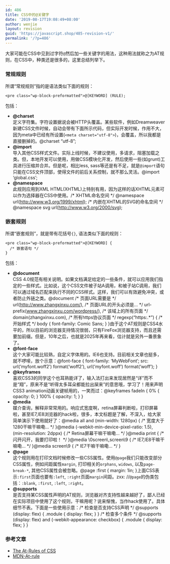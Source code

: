 ```yaml
---
id: 486
title: CSS中的@关键字
date: '2019-08-17T19:08:49+08:00'
author: wenjie
layout: revision
guid: 'https://javascript.shop/485-revision-v1/'
permalink: '/?p=486'
---
```


大家可能在CSS中见到过字符`@`然后加一些关键字的用法，这种用法就称之为AT规则，在CSS中，种类还是很多的，这里总结列举下。

### 常规规则

所谓“常规规则”指的是语法类似下面的规则：

```
<pre class="wp-block-preformatted">@[KEYWORD] (RULE);
```

包括：

- **@charset**  
    定义字符集。字符设置据说会被HTTP头覆盖。某些软件，例如Dreamweaver新建CSS文件时候，自动会带有下面所示代码，但实际开发时候，作用不大，因为meta中已经有所设置(`<meta charset="utf-8">`)，会覆盖，所以我都是直接删掉的。@charset “utf-8”;
- **@import**  
    导入其他CSS样式文件。实际上线时候，不建议使用，多请求，阻塞加载之类。但，本地开发可以使用，用做CSS模块化开发，然后使用一些(如grunt)工具进行压缩并合并。但是呢，相比less, sass等还是有不足，就是`@import`语句只能在CSS文件顶部，使得文件的前后关系控制，就不那么灵活。@import ‘global.css’;
- **@namespace**  
    此规则应用到XML HTML(XHTML)上特别有用，因为这样的话XHTML元素可以作为选择器在CSS中使用。/\* XHTML命名空间 \*/ @namespace url(http://www.w3.org/1999/xhtml); /\* 内嵌在XHTML的SVG的命名空间 \*/ @namespace svg url(http://www.w3.org/2000/svg);

### 嵌套规则

所谓“嵌套规则”，就是带有花括号`{}`, 语法类似下面的规则：

```
<pre class="wp-block-preformatted">@[KEYWORD] {
  /* 嵌套语句 */
}
```

包括：

- **@document**  
    CSS 4.0规范有相关说明。如果文档满足给定的一些条件，就可以应用我们指定的一些样式。比如说，这个CSS文件被子站A调用，和被子站C调用，我们可以通过域名匹配来执行不同的CSS样式。这样，我们可以有效避免冲突，或者防止外链之类。@document /\* 页面URL需要是 \*/ url(http://www.zhangxinxu.com/), /\* 页面URL的开头必须是… \*/ url-prefix(www.zhangxinxu.com/wordpress/), /\* 该域上的所有页面 \*/ domain(zhangxinxu.com), /\* 所有https协议页面 \*/ regexp(“https:.\*”) { /\* 开始样式 \*/ body { font-family: Comic Sans; } }由于这个AT规则是CSS4水平的，所以目前的浏览器支持情况很弱，只有FireFox浏览器支持，而且还需要加前缀。但是，10年之后，也就是2025年再来看，估计就是另外一番景象了。
- **@font-face**  
    这个大家可能比较熟，自定义字体用的。IE6也支持。目前相关文章也挺多，就不啰嗦，放个示意：@font-face { font-family: ‘MyWebFont’; src: url(‘myfont.woff2’) format(‘woff2’), url(‘myfont.woff’) format(‘woff’); }
- **@keyframes**  
    喜欢CSS3的同学这个也耳熟能详了，输入法打出来发现居然是“详”而不是“翔”，原来不是“听得太多耳朵都能拉出屎来”的意思哦，学习了！用来声明CSS3 animation动画关键帧用的，一笑而过：@keyframes fadeIn { 0% { opacity: 0; } 100% { opacity: 1; } }
- **@media**  
    媒介查询，解释非常常用的。响应式宽度啊，retina屏幕判断啦，打印屏幕啦，甚至IE7,IE8浏览器的hack啦，很多，本文标题是了解，不深入，给大家简单演示下使用就好了：@media all and (min-width: 1280px) { /\* 宽度大于1280干嘛干嘛嘞… \*/ }@media (-webkit-min-device-pixel-ratio: 1.5), (min-resolution: 2dppx) { /\* Retina屏幕干嘛干嘛嘞… \*/ }@media print { /\* 闪开闪开，我要打印啦！ \*/ }@media \\0screen\\,screen\\9 { /\* IE7,IE8干嘛干嘛嘞… \*/ }@media screen\\9 { /\* IE7干嘛干嘛嘞… \*/ }
- **@page**  
    这个规则用在打印文档时候修改一些CSS属性。使用`@page`我们只能改变部分CSS属性，例如间距属性`margin`, 打印相关的`orphans`, `widows`, 以及`page-break-*`, 其他CSS属性会被忽略。@page :first { margin: 1in; }上面CSS表示`:first`页面也要有`:left`, `:right`页面`margin`间距。zxx: //`@page`的伪类包括：`:blank`, `:first`, `:left`, `:right`。
- **@supports**  
    是否支持某CSS属性声明的AT规则，浏览器对齐支持性越来越好了，鄙人已经在实际项目中使用了这个规则，干嘛用呢？说来惭愧，当作hack使用了。具体细节不表。下面是一些使用示意：/\* 检查是否支持CSS声明 \*/ @supports (display: flex) { .module { display: flex; } } /\* 检查多个条件 \*/ @supports (display: flex) and (-webkit-appearance: checkbox) { .module { display: flex; } }

### 参考文章

- [The At-Rules of CSS](https://css-tricks.com/the-at-rules-of-css/)
- [MDN-At-rule](https://developer.mozilla.org/en-US/docs/Web/CSS/At-rule)